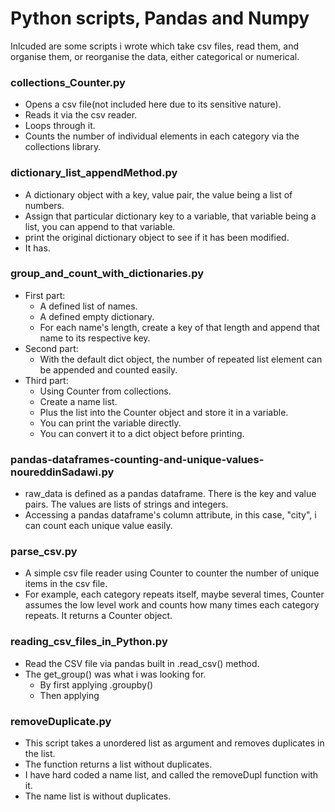 # Python scripts, Pandas and Numpy
Inlcuded are some scripts i wrote which take csv files, read them, and organise them, or reorganise the data, either categorical or numerical.

### collections_Counter.py
- Opens a csv file(not included here due to its sensitive nature).
- Reads it via the csv reader.
- Loops through it.
- Counts the number of individual elements in each category via the collections library.

### dictionary_list_appendMethod.py
- A dictionary object with a key, value pair, the value being a list of numbers.
- Assign that particular dictionary key to a variable, that variable being a list, you can append to that variable.
- print the original dictionary object to see if it has been modified.
- It has.

### group_and_count_with_dictionaries.py
- First part:
    + A defined list of names.
    + A defined empty dictionary.
    + For each name's length, create a key of that length and append that name to its respective key.
- Second part:
    + With the default dict object, the number of repeated list element can be appended and counted easily.
- Third part:
    + Using Counter from collections.
    + Create a name list.
    + Plus the list into the Counter object and store it in a variable.
    + You can print the variable directly.
    + You can convert it to a dict object before printing.

### pandas-dataframes-counting-and-unique-values-noureddinSadawi.py
- raw_data is defined as a pandas dataframe. There is the key and value pairs. The values are lists of strings and integers.
- Accessing a pandas dataframe's column attribute, in this case, "city", i can count each unique value easily.

### parse_csv.py
- A simple csv file reader using Counter to counter the number of unique items in the csv file.
- For example, each category repeats itself, maybe several times, Counter assumes the low level work and counts how many times each category repeats. It returns a Counter object.

### reading_csv_files_in_Python.py
- Read the CSV file via pandas built in .read_csv() method.
- The get_group() was what i was looking for.
    + By first applying .groupby()
    + Then applying 

### removeDuplicate.py
- This script takes a unordered list as argument and removes duplicates in the list.
- The function returns a list without duplicates.
- I have hard coded a name list, and called the removeDupl function with it.
- The name list is without duplicates.



